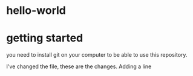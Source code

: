 # hello-world

# getting started
you need to install git on your computer to be able to use this repository.

I've changed the file, these are the changes.
Adding a line
